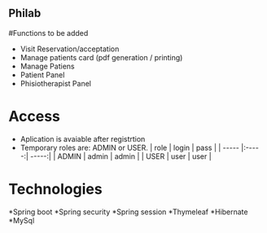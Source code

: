 ## Philab
#Functions to be added
* Visit Reservation/acceptation
* Manage patients card (pdf generation / printing)
* Manage Patiens
* Patient Panel
* Phisiotherapist Panel
# Access
- Aplication is avaiable after registrtion
- Temporary roles are: ADMIN or USER.
| role  | login | pass  |
| ----- |:-----:| -----:|
| ADMIN | admin | admin |
| USER  | user  | user  |
# Technologies
*Spring boot
*Spring security
*Spring session
*Thymeleaf
*Hibernate
*MySql

